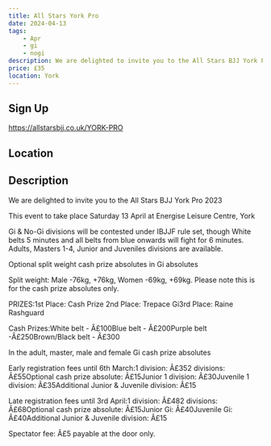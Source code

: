 ```yaml
---
title: All Stars York Pro
date: 2024-04-13
tags:
    - Apr
    - gi 
    - nogi 
description: We are delighted to invite you to the All Stars BJJ York Pro 2023
price: £35
location: York
---
```

## Sign Up
https://allstarsbjj.co.uk/YORK-PRO

## Location


## Description
We are delighted to invite you to the All Stars BJJ York Pro 2023

This event to take place Saturday 13 April at Energise Leisure Centre, York

Gi & No-Gi divisions will be contested under IBJJF rule set, though White belts 5 minutes and all belts from blue onwards will fight for 6 minutes.
Adults, Masters 1-4, Junior and Juveniles divisions are available.

Optional split weight cash prize absolutes in Gi absolutes

Split weight: Male -76kg, +76kg, Women -69kg, +69kg. Please note this is for the cash prize absolutes only.

PRIZES:1st Place: Cash Prize 2nd Place: Trepace Gi3rd Place: Raine Rashguard

Cash Prizes:White belt - Â£100Blue belt - Â£200Purple belt -Â£250Brown/Black belt - Â£300

In the adult, master, male and female Gi cash prize absolutes

Early registration fees until 6th March:1 division: Â£352 divisions: Â£55Optional cash prize absolute: Â£15Junior 1 division: Â£30Juvenile 1 division: Â£35Additional Junior & Juvenile division: Â£15

Late registration fees until 3rd April:1 division: Â£482 divisions: Â£68Optional cash prize absolute: Â£15Junior Gi: Â£40Juvenile Gi: Â£40Additional Junior & Juvenile division: Â£15

Spectator fee: Â£5 payable at the door only.